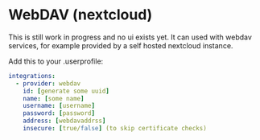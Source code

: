 # WebDAV (nextcloud)

This is still work in progress and no ui exists yet.
It can used with webdav services, for example provided by a self hosted nextcloud instance.

Add this to your .userprofile:
```yaml
integrations:
  - provider: webdav
    id: [generate some uuid]
    name: [some name]
    username: [username]
    password: [password]
    address: [webdavaddrss]
    insecure: [true/false] (to skip certificate checks)
```
